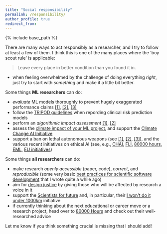 ```yaml
---
title: "Social responsibility"
permalink: /responsibility/
author_profile: true
redirect_from:
---
```


{% include base_path %}

There are many ways to act responsibly as a researcher, and I try to follow at least a few of them.
I think this is one of the many places where the 'boy scout rule' is applicable:
> Leave every place in better condition than you found it in.
- when feeling overwhelmed by the challenge of doing everything *right*, just try to start with *something* and make it a little bit better.

Some things **ML researchers** can do:
- _evaluate_ ML models thoroughly to prevent hugely exaggerated performance claims [[1]](https://www.ncbi.nlm.nih.gov/pmc/articles/PMC7222643/), [[2]](https://www.jclinepi.com/article/S0895-4356(18)31081-3/fulltext), [[3]](https://arxiv.org/abs/2011.03395)
- follow the [TRIPOD guidelines](https://www.tripod-statement.org/resources/) when repording clinical risk prediction models
- perform an _algorithmic impact assessment_ [[1]](https://www.adalovelaceinstitute.org/wp-content/uploads/2020/04/Ada-Lovelace-Institute-DataKind-UK-Examining-the-Black-Box-Report-2020.pdf), [[2]](https://dl.acm.org/doi/pdf/10.1145/3442188.3445935)
- assess the [climate impact of your ML project](https://www.nature.com/articles/s42256-020-0219-9), and support the [Climate Change AI Initiative](https://www.climatechange.ai/)
- support a ban on lethal autonomous weapons (see [[1]](https://futureoflife.org/lethal-autonomous-weapons-pledge), [[2]](https://www.stopkillerrobots.org/), [[3]](https://autonomousweapons.org/)), and the various recent initiatives on ethical AI (see, e.g., [CHAI](https://humancompatible.ai/), [FLI](https://futureoflife.org/background/benefits-risks-of-artificial-intelligence/), [80000 hours](https://80000hours.org/problem-profiles/positively-shaping-artificial-intelligence/), [EML](https://ethical.institute/index.html), [EU initiatives](https://futureoflife.org/ai-policy-european-union/))


Some things **all researchers** can do:
- make research _openly accessible_ (paper, code), _correct_, and _reproducible_ (some very basic [best practices for scientific software development](https://github.com/e-pet/best-practices-scientific-software-dev/blob/master/best_practices_scientific_software_dev.md) that I wrote quite a while ago)
- aim for [design justice](https://designjustice.org/read-the-principles) by giving those who will be affected by research a voice in it
- support the [Scientists for future](https://scientists4future.org/) and, in particular, their [I won't do it under 1000km](https://unter1000.scientists4future.org/) initiative
- if currently thinking about the next educational or career move or a research project, head over to [80000 Hours](https://80000hours.org) and check out their well-researched advice


Let me know if you think something crucial is missing that I should add!
